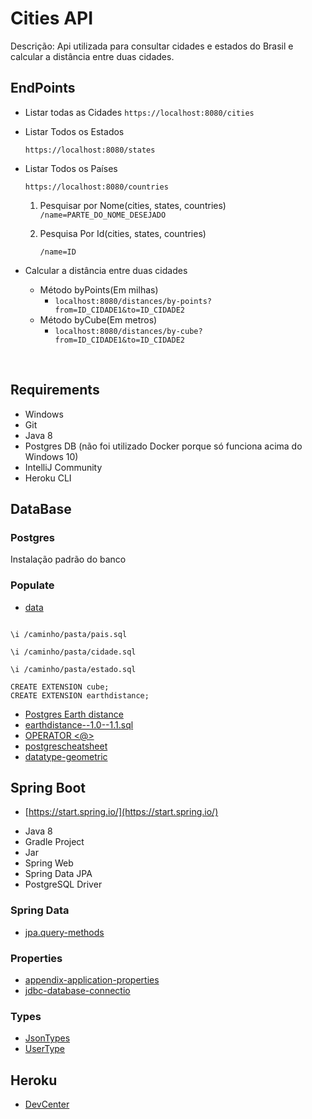 # Cities API

Descrição: Api utilizada para consultar cidades e estados do Brasil e calcular a distância entre duas cidades.

## EndPoints

 * Listar todas as Cidades
    	``https://localhost:8080/cities``

 * Listar Todos os Estados
    	
   ``https://localhost:8080/states``
   
 * Listar Todos os Países

   ``https://localhost:8080/countries``

   1. Pesquisar por Nome(cities, states, countries)
      ``/name=PARTE_DO_NOME_DESEJADO``

   2. Pesquisa Por Id(cities, states, countries)

      ``/name=ID``

* Calcular a distância entre duas cidades

     * Método byPoints(Em milhas)
          * ``localhost:8080/distances/by-points?from=ID_CIDADE1&to=ID_CIDADE2``
     * Método byCube(Em metros)
          * ``localhost:8080/distances/by-cube?from=ID_CIDADE1&to=ID_CIDADE2``

     ​	



## Requirements

* Windows
* Git
* Java 8
* Postgres DB (não foi utilizado Docker porque só funciona acima do Windows 10)
* IntelliJ Community
* Heroku CLI

## DataBase

### Postgres

Instalação padrão do banco

### Populate

* [data](https://github.com/chinnonsantos/sql-paises-estados-cidades/tree/master/PostgreSQL)

```psql -h localhost -U {usuario} {nomeBanco} 

\i /caminho/pasta/pais.sql

\i /caminho/pasta/cidade.sql

\i /caminho/pasta/estado.sql

CREATE EXTENSION cube; 
CREATE EXTENSION earthdistance;
```

* [Postgres Earth distance](https://www.postgresql.org/docs/current/earthdistance.html)
* [earthdistance--1.0--1.1.sql](https://github.com/postgres/postgres/blob/master/contrib/earthdistance/earthdistance--1.0--1.1.sql)
* [OPERATOR <@>](https://github.com/postgres/postgres/blob/master/contrib/earthdistance/earthdistance--1.1.sql)
* [postgrescheatsheet](https://postgrescheatsheet.com/#/tables)
* [datatype-geometric](https://www.postgresql.org/docs/current/datatype-geometric.html)

## Spring Boot

* [https://start.spring.io/](https://start.spring.io/)

+ Java 8
+ Gradle Project
+ Jar
+ Spring Web
+ Spring Data JPA
+ PostgreSQL Driver

### Spring Data

* [jpa.query-methods](https://docs.spring.io/spring-data/jpa/docs/current/reference/html/#jpa.query-methods)

### Properties

* [appendix-application-properties](https://docs.spring.io/spring-boot/docs/current/reference/html/appendix-application-properties.html)
* [jdbc-database-connectio](https://www.codejava.net/java-se/jdbc/jdbc-database-connection-url-for-common-databases)

### Types

* [JsonTypes](https://github.com/vladmihalcea/hibernate-types)
* [UserType](https://docs.jboss.org/hibernate/orm/3.5/api/org/hibernate/usertype/UserType.html)

## Heroku

* [DevCenter](https://devcenter.heroku.com/articles/getting-started-with-gradle-on-heroku)



